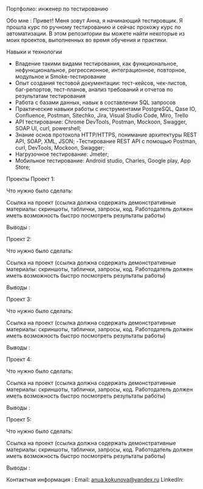 Портфолио: инженер по тестированию

Обо мне :
Привет! Меня зовут Анна, я начинающий тестировщик. Я прошла курс по ручному тестированию и сейчас прохожу курс по автоматизации.
В этом репозитории вы можете найти некоторые из моих проектов, выполненных во время обучения и практики.

Навыки и технологии
- Владение такими видами тестирования, как функциональное, нефункциональное, регрессионное, интеграционное, повторное, модульное и Smoke-тестирование
- Опыт создания тестовой документации: тест-кейсов, чек-листов, баг-репортов, тест-планов, анализ требований и отчетов по результатам тестирования
- Работа с базами данных, навык в составлении SQL запросов
- Практические навыки работы с инструментами PostgreSQL, Qase IO, Confluence, Postman, Sitechko, Jira, Visual Studio Code, Miro, Trello
- API тестирование: Chrome DevTools, Postman, Mockoon, Swagger, SOAP UI, curl, powershell;
- Знание основ протокола HTTP/HTTPS, понимание архитектуры REST API, SOAP, XML, JSON;
-Тестирование REST API с помощью Postman, curl, DevTools, Mockoon, Swagger;
- Нагрузочное тестирование: Jmeter;
- Мобильное тестирование: Android studio, Charles, Google play, App Store;



Проекты
Проект 1: 

Что нужно было сделать:


Ссылка на проект (ссылка должна содержать демонстративные материалы: скриншоты, таблички, запросы, код. Работодатель должен иметь возможность быстро посмотреть результаты работы)



Выводы : 




Проект 2: 

Что нужно было сделать:


Ссылка на проект (ссылка должна содержать демонстративные материалы: скриншоты, таблички, запросы, код. Работодатель должен иметь возможность быстро посмотреть результаты работы)

Выводы :


Проект 3: 

Что нужно было сделать:

Ссылка на проект (ссылка должна содержать демонстративные материалы: скриншоты, таблички, запросы, код. Работодатель должен иметь возможность быстро посмотреть результаты работы)

Выводы :

Проект 4: 

Что нужно было сделать:


Ссылка на проект (ссылка должна содержать демонстративные материалы: скриншоты, таблички, запросы, код. Работодатель должен иметь возможность быстро посмотреть результаты работы)



Выводы : 

Проект 5: 

Что нужно было сделать:


Ссылка на проект (ссылка должна содержать демонстративные материалы: скриншоты, таблички, запросы, код. Работодатель должен иметь возможность быстро посмотреть результаты работы)



Выводы : 



Контактная информация : 
Email: anua.kokunova@yandex.ru
LinkedIn: 

